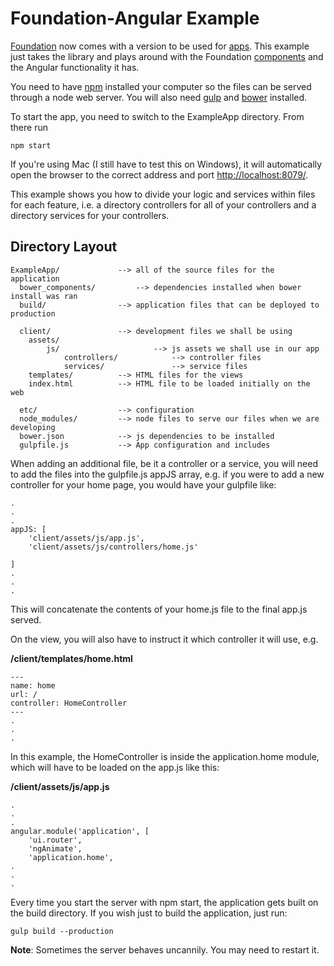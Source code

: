 # Foundation-Angular Example

[Foundation](http://foundation.zurb.com/) now comes with a version to be used for [apps](http://foundation.zurb.com/apps.html). This example just takes the library and plays around with the Foundation [components](http://foundation.zurb.com/apps/docs/) and the Angular functionality it has. 

You need to have [npm](https://www.npmjs.com/) installed your computer so the files can be served through a node web server. You will also need [gulp](http://gulpjs.com/) and [bower](http://bower.io/) installed.

To start the app, you need to switch to the ExampleApp directory. From there run

    npm start

If you're using Mac (I still have to test this on Windows), it will automatically open the browser to the correct address and port [http://localhost:8079/](http://localhost:8079/). 

This example shows you how to divide your logic and services within files for each feature, i.e. a directory controllers for all of your controllers and a directory services for your controllers.

## Directory Layout

```
ExampleApp/             --> all of the source files for the application
  bower_components/     	--> dependencies installed when bower install was ran	
  build/     			--> application files that can be deployed to production
  
  client/               --> development files we shall be using
  	assets/
  		js/						--> js assets we shall use in our app
    		controllers/			--> controller files
    		services/				--> service files
    templates/			--> HTML files for the views
    index.html			--> HTML file to be loaded initially on the web
    	
  etc/                  --> configuration
  node_modules/         --> node files to serve our files when we are developing
  bower.json            --> js dependencies to be installed
  gulpfile.js           --> App configuration and includes
```
When adding an additional file, be it a controller or a service, you will need to add the files into the gulpfile.js appJS array, e.g. if you were to add a new controller for your home page, you would have your gulpfile like:

	.
	.
	.
	appJS: [
    	'client/assets/js/app.js',
    	'client/assets/js/controllers/home.js'
    
  	]
  	.
  	.
  	.

This will concatenate the contents of your home.js file to the final app.js served. 

On the view, you will also have to instruct it which controller it will use, e.g.

**/client/templates/home.html**

	---
	name: home
	url: /
	controller: HomeController
	---
	.
	.
	.

In this example, the HomeController is inside the application.home module, which will have to be loaded on the app.js like this:

**/client/assets/js/app.js**

	.
	.
	.
	angular.module('application', [
    	'ui.router',
    	'ngAnimate',
    	'application.home',
    .
    .
    .

Every time you start the server with npm start, the application gets built on the build directory. If you wish just to build the application, just run:

	gulp build --production
	    
**Note**:
Sometimes the server behaves uncannily. You may need to restart it. 